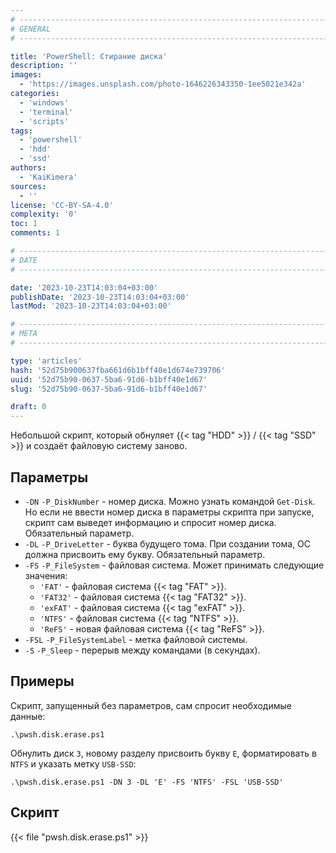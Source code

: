 ```yaml
---
# -------------------------------------------------------------------------------------------------------------------- #
# GENERAL
# -------------------------------------------------------------------------------------------------------------------- #

title: 'PowerShell: Стирание диска'
description: ''
images:
  - 'https://images.unsplash.com/photo-1646226343350-1ee5021e342a'
categories:
  - 'windows'
  - 'terminal'
  - 'scripts'
tags:
  - 'powershell'
  - 'hdd'
  - 'ssd'
authors:
  - 'KaiKimera'
sources:
  - ''
license: 'CC-BY-SA-4.0'
complexity: '0'
toc: 1
comments: 1

# -------------------------------------------------------------------------------------------------------------------- #
# DATE
# -------------------------------------------------------------------------------------------------------------------- #

date: '2023-10-23T14:03:04+03:00'
publishDate: '2023-10-23T14:03:04+03:00'
lastMod: '2023-10-23T14:03:04+03:00'

# -------------------------------------------------------------------------------------------------------------------- #
# META
# -------------------------------------------------------------------------------------------------------------------- #

type: 'articles'
hash: '52d75b900637fba661d6b1bff40e1d674e739706'
uuid: '52d75b90-0637-5ba6-91d6-b1bff40e1d67'
slug: '52d75b90-0637-5ba6-91d6-b1bff40e1d67'

draft: 0
---
```


Небольшой скрипт, который обнуляет {{< tag "HDD" >}} / {{< tag "SSD" >}} и создаёт файловую систему заново.

<!--more-->

## Параметры

- `-DN` `-P_DiskNumber` - номер диска. Можно узнать командой `Get-Disk`. Но если не ввести номер диска в параметры скрипта при запуске, скрипт сам выведет информацию и спросит номер диска. Обязательный параметр.
- `-DL` `-P_DriveLetter` - буква будущего тома. При создании тома, ОС должна присвоить ему букву. Обязательный параметр.
- `-FS` `-P_FileSystem` - файловая система. Может принимать следующие значения:
  - `'FAT'` - файловая система {{< tag "FAT" >}}.
  - `'FAT32'` - файловая система {{< tag "FAT32" >}}.
  - `'exFAT'` - файловая система {{< tag "exFAT" >}}.
  - `'NTFS'` - файловая система {{< tag "NTFS" >}}.
  - `'ReFS'` - новая файловая система {{< tag "ReFS" >}}.
- `-FSL` `-P_FileSystemLabel` - метка файловой системы.
- `-S` `-P_Sleep` - перерыв между командами (в секундах).

## Примеры

Скрипт, запущенный без параметров, сам спросит необходимые данные:

```terminal {os="windows",mode="root"}
.\pwsh.disk.erase.ps1
```

Обнулить диск `3`, новому разделу присвоить букву `E`, форматировать в `NTFS` и указать метку `USB-SSD`:

```terminal {os="windows",mode="root"}
.\pwsh.disk.erase.ps1 -DN 3 -DL 'E' -FS 'NTFS' -FSL 'USB-SSD'
```

## Скрипт

{{< file "pwsh.disk.erase.ps1" >}}
